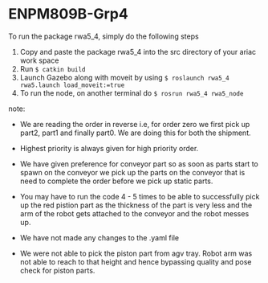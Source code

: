 # ENPM809B-Grp4
To run the package rwa5_4, simply do the following steps
1) Copy and paste the package rwa5_4 into the src directory of your ariac work space
2) Run 
	`$ catkin build` 
3) Launch Gazebo along with moveit by using 
	`$ roslaunch rwa5_4 rwa5.launch load_moveit:=true`
4) To run the node, on another terminal do
	`$ rosrun rwa5_4 rwa5_node`

note:
* We are reading the order in reverse i.e, for order zero we first pick up part2, part1 and finally part0. We are doing this for both the shipment.

* Highest priority is always given for high priority order. 

* We have given preference for conveyor part so as soon as parts start to spawn on the conveyor we pick up the parts on the conveyor that is need to complete the order before we pick up static parts. 

* You may have to run the code 4 - 5 times to be able to successfully pick up the red pistion part as the thickness of the part is very less and the arm of the robot gets attached to the conveyor and the robot messes up.

* We have not made any changes to the .yaml file

* We were not able to pick the piston part from agv tray. Robot arm was not able to reach to that height and hence bypassing quality and pose check for piston parts.



